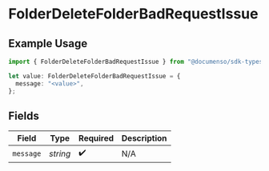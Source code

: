 # FolderDeleteFolderBadRequestIssue

## Example Usage

```typescript
import { FolderDeleteFolderBadRequestIssue } from "@documenso/sdk-typescript/models/errors";

let value: FolderDeleteFolderBadRequestIssue = {
  message: "<value>",
};
```

## Fields

| Field              | Type               | Required           | Description        |
| ------------------ | ------------------ | ------------------ | ------------------ |
| `message`          | *string*           | :heavy_check_mark: | N/A                |